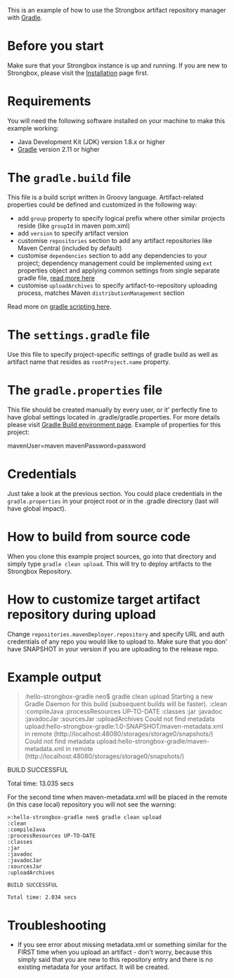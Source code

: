 This is an example of how to use the Strongbox artifact repository manager with [Gradle](http://gradle.org/).

# Before you start
Make sure that your Strongbox instance is up and running. If you are new to Strongbox, please visit the [Installation](https://github.com/strongbox/strongbox#installation) page first.

# Requirements
You will need the following software installed on your machine to make this example working:
* Java Development Kit (JDK) version 1.8.x or higher
* [Gradle](http://gradle.org/) version 2.11 or higher

# The `gradle.build` file
This file is a build script written in Groovy language. Artifact-related properties could be defined and customized in the following way:
* add `group` property to specify logical prefix where other similar projects reside (like `groupId` in maven pom.xml)
* add `version` to specify artifact version
* customise `repositories` section to add any artifact repositories like Maven Central (included by default)
* customise `dependencies` section to add any dependencies to your project; dependency management could be implemented using `ext` properties object and applying common settings from single separate gradle file, [read more here](https://docs.gradle.org/current/userguide/plugins.html) 
* customise `uploadArchives` to specify artifact-to-repository uploading process, matches Maven `distributionManagement` section

Read more on [gradle scripting here](https://docs.gradle.org/current/userguide/tutorial_using_tasks.html).

# The `settings.gradle` file
Use this file to specify project-specific settings of gradle build as well as artifact name that resides as `rootProject.name` property.

# The `gradle.properties` file
This file should be created manually by every user, or it' perfectly fine to have global settings located in .gradle/gradle.properties. For more details please visit [Gradle Build environment page](https://docs.gradle.org/current/userguide/build_environment.html). Example of properties for this project:

   mavenUser=maven
   mavenPassword=password

# Credentials
Just take a look at the previous section. You could place credentials in the `gradle.properties` in your project root or in the .gradle directory (last will have global impact).

# How to build from source code
When you clone this example project sources, go into that directory and simply type `gradle clean upload`. This will try to deploy artifacts to the Strongbox Repository.

# How to customize target artifact repository during upload
Change `repositories.mavenDeployer.repository` and specify URL and auth credentials of any repo you would like to upload to. Make sure that you don' have SNAPSHOT in your version if you are uploading to the release repo.

# Example output

   >:hello-strongbox-gradle neo$ gradle clean upload
   Starting a new Gradle Daemon for this build (subsequent builds will be faster).
   :clean
   :compileJava
   :processResources UP-TO-DATE
   :classes
   :jar
   :javadoc
   :javadocJar
   :sourcesJar
   :uploadArchives
   Could not find metadata upload:hello-strongbox-gradle:1.0-SNAPSHOT/maven-metadata.xml in remote (http://localhost:48080/storages/storage0/snapshots/)
   Could not find metadata upload:hello-strongbox-gradle/maven-metadata.xml in remote (http://localhost:48080/storages/storage0/snapshots/)
   
   BUILD SUCCESSFUL
   
   Total time: 13.035 secs

For the second time when maven-metadata.xml will be placed in the remote (in this case local) repository you will not see the warning:

    >:hello-strongbox-gradle neo$ gradle clean upload
    :clean
    :compileJava
    :processResources UP-TO-DATE
    :classes
    :jar
    :javadoc
    :javadocJar
    :sourcesJar
    :uploadArchives
    
    BUILD SUCCESSFUL
    
    Total time: 2.034 secs

# Troubleshooting

* If you see error about missing metadata.xml or something similar for the FIRST time when you upload an artifact - don't worry, because this simply said that you are new to this repository entry and there is no existing metadata for your artifact. It will be created.